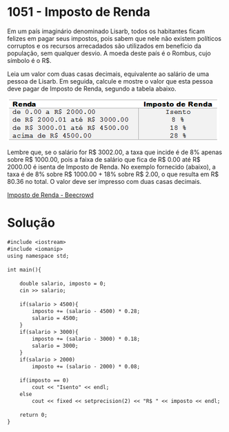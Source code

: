 # 1051 - Imposto de Renda

Em um país imaginário denominado Lisarb, todos os habitantes ficam felizes em pagar seus impostos, pois sabem que nele não existem políticos corruptos e os recursos arrecadados são utilizados em benefício da população, sem qualquer desvio. A moeda deste país é o Rombus, cujo símbolo é o R$.

Leia um valor com duas casas decimais, equivalente ao salário de uma pessoa de Lisarb. Em seguida, calcule e mostre o valor que esta pessoa deve pagar de Imposto de Renda, segundo a tabela abaixo.

![Alt text](image-4.png)

Lembre que, se o salário for R$ 3002.00, a taxa que incide é de 8% apenas sobre R$ 1000.00, pois a faixa de salário que fica de R$ 0.00 até R$ 2000.00 é isenta de Imposto de Renda. No exemplo fornecido (abaixo), a taxa é de 8% sobre R$ 1000.00 + 18% sobre R$ 2.00, o que resulta em R$ 80.36 no total. O valor deve ser impresso com duas casas decimais.

[Imposto de Renda - Beecrowd](https://www.beecrowd.com.br/judge/pt/problems/view/1051)

# Solução

```
#include <iostream>
#include <iomanip>
using namespace std;

int main(){

    double salario, imposto = 0;
    cin >> salario;

    if(salario > 4500){
        imposto += (salario - 4500) * 0.28;
        salario = 4500;
    }
    if(salario > 3000){
        imposto += (salario - 3000) * 0.18;
        salario = 3000;
    }
    if(salario > 2000)
        imposto += (salario - 2000) * 0.08;

    if(imposto == 0)
        cout << "Isento" << endl;
    else
        cout << fixed << setprecision(2) << "R$ " << imposto << endl;

    return 0;
}
```